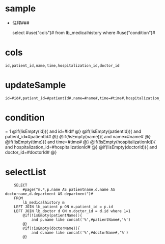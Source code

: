 sample
===
* 注释###

    select #use("cols")# from lb_medicalhistory  where  #use("condition")#

cols
===
	id,patient_id,name,time,hospitalization_id,doctor_id

updateSample
===

	id=#id#,patient_id=#patientId#,name=#name#,time=#time#,hospitalization_id=#hospitalizationId#,doctor_id=#doctorId#

condition
===
= 1
    @if(!isEmpty(id)){
     and id=#id#
    @}
    @if(!isEmpty(patientId)){
     and patient_id=#patientId#
    @}
    @if(!isEmpty(name)){
     and name=#name#
    @}
    @if(!isEmpty(time)){
     and time=#time#
    @}
    @if(!isEmpty(hospitalizationId)){
     and hospitalization_id=#hospitalizationId#
    @}
    @if(!isEmpty(doctorId)){
     and doctor_id=#doctorId#
    @}

selectList
===     
        SELECT
        	#page("m.*,p.name AS patientname,d.name AS doctorname,d.department AS department")#
        FROM
            lb_medicalhistory m
        LEFT JOIN lb_patient p ON m.patient_id = p.id
        LEFT JOIN lb_doctor d ON m.doctor_id = d.id where 1=1
            @if(!isEmpty(patientName)){
                and p.name like concat('%',#patientName#,'%')
            @}
            @if(!isEmpty(doctorName)){
                and d.name like concat('%',#doctorName#,'%')
            @}